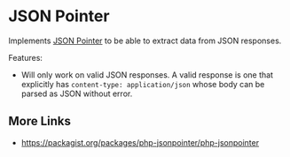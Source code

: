 # JSON Pointer

Implements [JSON Pointer](https://www.rfc-editor.org/rfc/rfc6901) to be able to extract data from JSON responses.

Features:

* Will only work on valid JSON responses. A valid response is one that explicitly has `content-type: application/json` whose body can be parsed as JSON without error.

## More Links

* https://packagist.org/packages/php-jsonpointer/php-jsonpointer

